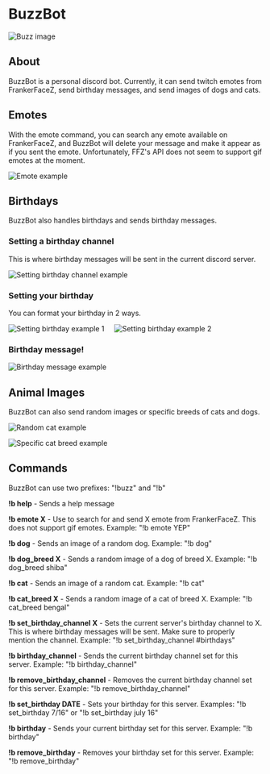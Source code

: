 # BuzzBot
![Buzz image](https://i.imgur.com/GFrJMOQ.png)

## About
BuzzBot is a personal discord bot. Currently, it can send twitch emotes from FrankerFaceZ, send birthday messages, and send images of dogs and cats.

## Emotes
With the emote command, you can search any emote available on FrankerFaceZ, and BuzzBot will delete your message and make it appear as if you sent the emote. Unfortunately, FFZ's API does not seem to support gif emotes at the moment.

![Emote example](https://i.imgur.com/VfQgUtS.png)

## Birthdays
BuzzBot also handles birthdays and sends birthday messages.

### Setting a birthday channel

This is where birthday messages will be sent in the current discord server.

![Setting birthday channel example](https://i.imgur.com/zG9nTLd.png)

### Setting your birthday
You can format your birthday in 2 ways.

![Setting birthday example 1](https://i.imgur.com/w20mTTt.png) &nbsp;&nbsp;&nbsp; ![Setting birthday example 2](https://i.imgur.com/qZP69o8.png)

### Birthday message!

![Birthday message example](https://i.imgur.com/z4GhjCj.png)

## Animal Images
BuzzBot can also send random images or specific breeds of cats and dogs.

![Random cat example](https://i.imgur.com/OGALYgf.png)

![Specific cat breed example](https://i.imgur.com/UoVxk7r.png)

## Commands
BuzzBot can use two prefixes: "!buzz" and "!b"

**!b help** - Sends a help message

**!b emote X** - Use to search for and send X emote from FrankerFaceZ. This does not support gif emotes. Example: "!b emote YEP"

**!b dog** - Sends an image of a random dog. Example: "!b dog"

**!b dog_breed X** - Sends a random image of a dog of breed X. Example: "!b dog_breed shiba"

**!b cat** - Sends an image of a random cat. Example: "!b cat"

**!b cat_breed X** - Sends a random image of a cat of breed X. Example: "!b cat_breed bengal"

**!b set_birthday_channel X** - Sets the current server's birthday channel to X. This is where birthday messages will be sent. Make sure to properly mention the channel. Example: "!b set_birthday_channel #birthdays"

**!b birthday_channel** - Sends the current birthday channel set for this server. Example: "!b birthday_channel"

**!b remove_birthday_channel** - Removes the current birthday channel set for this server. Example: "!b remove_birthday_channel"

**!b set_birthday DATE** - Sets your birthday for this server. Examples: "!b set_birthday 7/16" or "!b set_birthday july 16"

**!b birthday** - Sends your current birthday set for this server. Example: "!b birthday"

**!b remove_birthday** - Removes your birthday set for this server. Example: "!b remove_birthday"

